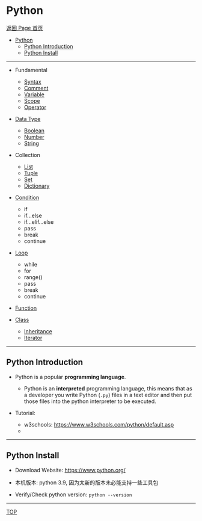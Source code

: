 # Python

[返回 Page 首页](../../index.md)

- [Python](#python)
  - [Python Introduction](#python-introduction)
  - [Python Install](#python-install)

---

- Fundamental

  - [Syntax](./fundamental/syntax.md)
  - [Comment](./fundamental/comment.md)
  - [Variable](./fundamental/variable.md)
  - [Scope](./fundamental/scope.md)
  - [Operator](./fundamental/operator.md)

- [Data Type](./datatype/data_type.md)

  - [Boolean](./datatype/boolean.md)
  - [Number](./datatype/number.md)
  - [String](./datatype/string.md)

- Collection

  - [List](./datatype/list.md)
  - [Tuple](./datatype/tuple.md)
  - [Set](./datatype/set.md)
  - [Dictionary](./datatype/dictionary.md)

- [Condition](./condition/condition.md)

  - if
  - if...else
  - if...elif...else
  - pass
  - break
  - continue

- [Loop](./loop/loop.md)

  - while
  - for
  - range()
  - pass
  - break
  - continue

- [Function](./function/function.md)

- [Class](./class/class.md)

  - [Inheritance](./class/inheritance.md)
  - [Iterator](./class/iterator.md)

---

## Python Introduction

- Python is a popular **programming language**.

  - Python is an **interpreted** programming language, this means that as a developer you write Python (`.py`) files in a text editor and then put those files into the python interpreter to be executed.

- Tutorial:
  - w3schools: https://www.w3schools.com/python/default.asp
  -

---

## Python Install

- Download Website: https://www.python.org/

- 本机版本: python 3.9, 因为太新的版本未必能支持一些工具包

- Verify/Check python version: `python --version`

---

[TOP](#python)
